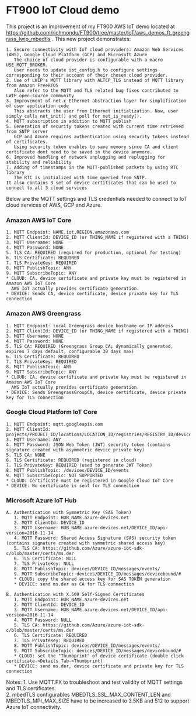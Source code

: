 # FT900 IoT Cloud demo


This project is an improvement of my FT900 AWS IoT demo located at https://github.com/richmondu/FT900/tree/master/IoT/aws_demos_ft_greengrass_lwip_mbedtls . 
This new project demonstrates:

    1. Secure connectivity with IoT cloud providers: Amazon Web Services (AWS), Google Cloud Platform (GCP) and Microsoft Azure
       The choice of cloud provider is configurable with a macro USE_MQTT_BROKER.
       User needs to update iot_config.h to configure settings corresponding to their account of their chosen cloud provider.
    2. Use of LWIP's MQTT library with ALTCP_TLS instead of MQTT library from Amazon FreeRTOS
       Also refer to the MQTT and TLS related bug fixes contributed to LWIP open-source community 
    3. Improvement of net.c Ethernet abstraction layer for simplification of user application code
       This abstracts the user from Ethernet initialization. Now, user simply calls net_init() and poll for net_is_ready().
    4. MQTT subscription in addition to MQTT publish
    5. Generation of security tokens created with current time retrieved from SNTP server
       GCP and Azure requires authentication using security tokens instead of certificates.
       Using security token enables to save memory since CA and client certificate dont need to be saved in the device anymore.
    6. Improved handling of network unplugging and replugging for stability and reliability
    7. Adding of timestamps in the MQTT-published packets by using RTC library 
       The RTC is initialized with time queried from SNTP.
    It also contains 3 set of device certificates that can be used to connect to all 3 cloud services


Below are the MQTT settings and TLS credentials needed to connect to IoT cloud services of AWS, GCP and Azure. 

### Amazon AWS IoT Core
    1. MQTT Endpoint: NAME.iot.REGION.amazonaws.com
    2. MQTT ClientId: DEVICE_ID (or THING_NAME if registered with a THING)
    3. MQTT Username: NONE
    4. MQTT Password: NONE
    5. TLS CA: REQUIRED (required for production, optional for testing)
    6. TLS Certificate: REQUIRED
    7. TLS PrivateKey: REQUIRED
    8. MQTT PublishTopic: ANY
    9. MQTT SubscribeTopic: ANY
    * CLOUD: CA, device certificate and private key must be registered in Amazon AWS IoT Core
      AWS IoT actually provides certificate generation.
    * DEVICE: Sends CA, device certificate, device private key for TLS connection

### Amazon AWS Greengrass
    1. MQTT Endpoint: local Greengrass device hostname or IP address
    2. MQTT ClientId: DEVICE_ID (or THING_NAME if registered with a THING)
    3. MQTT Username: NONE
    4. MQTT Password: NONE
    5. TLS CA: REQUIRED (Greengrass Group CA; dynamically generated, expires 7 days default, configurable 30 days max)
    6. TLS Certificate: REQUIRED
    7. TLS PrivateKey: REQUIRED
    8. MQTT PublishTopic: ANY
    9. MQTT SubscribeTopic: ANY
    * CLOUD: CA, device certificate and private key must be registered in Amazon AWS IoT Core
      AWS IoT actually provides certificate generation.
    * DEVICE: Sends GreengrassGroupCA, device certificate, device private key for TLS connection
    
### Google Cloud Platform IoT Core
    1. MQTT Endpoint: mqtt.googleapis.com
    2. MQTT ClientId: projects/PROJECT_ID/locations/LOCATION_ID/registries/REGISTRY_ID/devices/DEVICE_ID
    3. MQTT Username: ANY
    4. MQTT Password: JSON Web Token (JWT) security token (contains signature created with asymmetric device private key)
    5. TLS CA: NONE
    6. TLS Certificate: REQUIRED (registered in cloud)
    7. TLS PrivateKey: REQUIRED (used to generate JWT Token)
    8. MQTT PublishTopic: /devices/DEVICE_ID/events
    9. MQTT SubscribeTopic: NOT SUPPORTED
    * CLOUD: Certificate must be registered in Google Cloud IoT Core
    * DEVICE: No certificate is sent for TLS connection
    
### Microsoft Azure IoT Hub
    A. Authentication with Symmetric Key (SAS Token)
       1. MQTT Endpoint: HUB_NAME.azure-devices.net
       2. MQTT ClientId: DEVICE_ID
       3. MQTT Username: HUB_NAME.azure-devices.net/DEVICE_ID/api-version=2016-11-14
       4. MQTT Password: Shared Access Signature (SAS) security token (contains signature created with symmetric shared access key)
       5. TLS CA: https://github.com/Azure/azure-iot-sdk-c/blob/master/certs/ms.der
       6. TLS Certificate: NULL
       7. TLS PrivateKey: NULL
       8. MQTT PublishTopic: devices/DEVICE_ID/messages/events/
       9. MQTT SubscribeTopic: devices/DEVICE_ID/messages/devicebound/#
       * CLOUD: copy the shared access key for SAS TOKEN generation
       * DEVICE: send ms.der as CA for TLS connection
         
    B. Authentication with X.509 Self-Signed Certificates
       1. MQTT Endpoint: HUB_NAME.azure-devices.net
       2. MQTT ClientId: DEVICE_ID
       3. MQTT Username: HUB_NAME.azure-devices.net/DEVICE_ID/api-version=2016-11-14
       4. MQTT Password: NULL
       5. TLS CA: https://github.com/Azure/azure-iot-sdk-c/blob/master/certs/ms.der
       6. TLS Certificate: REQUIRED
       7. TLS PrivateKey: REQUIRED
       8. MQTT PublishTopic: devices/DEVICE_ID/messages/events/
       9. MQTT SubscribeTopic: devices/DEVICE_ID/messages/devicebound/#
       * CLOUD: set the "Thumbprint" of device certificate (double click certificate->Details Tab->Thumbprint)
       * DEVICE: send ms.der, device certificate and private key for TLS connection
              
Notes:
    1. Use MQTT.FX to troubleshoot and test validity of MQTT settings and TLS certificates.   
    2. mbedTLS configurables MBEDTLS_SSL_MAX_CONTENT_LEN and MBEDTLS_MPI_MAX_SIZE have to be increased to 3.5KB and 512 to support Azure IoT connectivity. 
